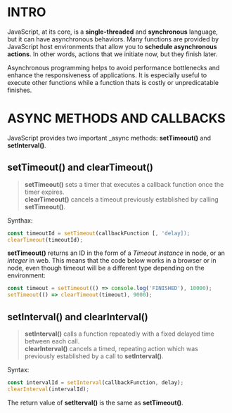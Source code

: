 
# INTRO

JavaScript, at its core, is a **single-threaded** and **synchronous** language, but it can have asynchronous behaviors.
Many functions are provided by JavaScript host environments that allow you to **schedule asynchronous actions**. In other words, actions that we initiate now, but they finish later.

Asynchronous programming helps to avoid performance bottlenecks and enhance the responsiveness of applications. It is especially useful to execute other functions while a function thats is costly or unpredicatable finishes.

# ASYNC METHODS AND CALLBACKS

JavaScript provides two important _async methods: **setTimeout()** and **setInterval()**.

## setTimeout() and clearTimeout()

> **setTimeout()** sets a timer that executes a callback function once the timer expires.<br>**clearTimeout()** cancels a timeout previously established by calling **setTimeout()**. 

Synthax:
``` javascript
const timeoutId = setTimeout(callbackFunction [, 'delay]);
clearTimeout(timeoutId);
```

**setTimeout()** returns an ID in the form of a *Timeout instance* in node, or an *integer* in web.
This means that the code below works in a browser or in node, even though timeout will be a different type depending on the environment:
``` javascript
const timeout = setTimeout(() => console.log('FINISHED'), 10000);
setTimeout(() => clearTimeout(timeout), 9000);
```



## setInterval() and clearInterval()

> **setInterval()** calls a function repeatedly with a fixed delayed time between each call.<br> **clearInterval()** cancels a timed, repeating action which was previously established by a call to **setInterval()**.

Syntax:
``` javascript
const intervalId = setInterval(callbackFunction, delay);
clearInterval(intervalId);
```
The return value of **setIterval()** is the same as **setTimeout()**.


